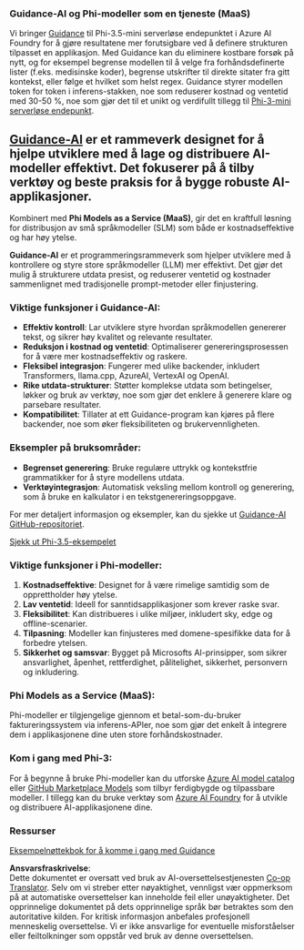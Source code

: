 <!--
CO_OP_TRANSLATOR_METADATA:
{
  "original_hash": "bd049872f37c3079c87d4fe17109cea0",
  "translation_date": "2025-05-09T07:33:29+00:00",
  "source_file": "md/01.Introduction/01/01.Guidance.md",
  "language_code": "no"
}
-->
### Guidance-AI og Phi-modeller som en tjeneste (MaaS)  
Vi bringer [Guidance](https://github.com/guidance-ai/guidance) til Phi-3.5-mini serverløse endepunktet i Azure AI Foundry for å gjøre resultatene mer forutsigbare ved å definere strukturen tilpasset en applikasjon. Med Guidance kan du eliminere kostbare forsøk på nytt, og for eksempel begrense modellen til å velge fra forhåndsdefinerte lister (f.eks. medisinske koder), begrense utskrifter til direkte sitater fra gitt kontekst, eller følge et hvilket som helst regex. Guidance styrer modellen token for token i inferens-stakken, noe som reduserer kostnad og ventetid med 30-50 %, noe som gjør det til et unikt og verdifullt tillegg til [Phi-3-mini serverløse endepunkt](https://aka.ms/try-phi3.5mini).

## [**Guidance-AI**](https://github.com/guidance-ai/guidance) er et rammeverk designet for å hjelpe utviklere med å lage og distribuere AI-modeller effektivt. Det fokuserer på å tilby verktøy og beste praksis for å bygge robuste AI-applikasjoner.

Kombinert med **Phi Models as a Service (MaaS)**, gir det en kraftfull løsning for distribusjon av små språkmodeller (SLM) som både er kostnadseffektive og har høy ytelse.

**Guidance-AI** er et programmeringsrammeverk som hjelper utviklere med å kontrollere og styre store språkmodeller (LLM) mer effektivt. Det gjør det mulig å strukturere utdata presist, og reduserer ventetid og kostnader sammenlignet med tradisjonelle prompt-metoder eller finjustering.

### Viktige funksjoner i Guidance-AI:  
- **Effektiv kontroll**: Lar utviklere styre hvordan språkmodellen genererer tekst, og sikrer høy kvalitet og relevante resultater.  
- **Reduksjon i kostnad og ventetid**: Optimaliserer genereringsprosessen for å være mer kostnadseffektiv og raskere.  
- **Fleksibel integrasjon**: Fungerer med ulike backender, inkludert Transformers, llama.cpp, AzureAI, VertexAI og OpenAI.  
- **Rike utdata-strukturer**: Støtter komplekse utdata som betingelser, løkker og bruk av verktøy, noe som gjør det enklere å generere klare og parsebare resultater.  
- **Kompatibilitet**: Tillater at ett Guidance-program kan kjøres på flere backender, noe som øker fleksibiliteten og brukervennligheten.

### Eksempler på bruksområder:  
- **Begrenset generering**: Bruke regulære uttrykk og kontekstfrie grammatikker for å styre modellens utdata.  
- **Verktøyintegrasjon**: Automatisk veksling mellom kontroll og generering, som å bruke en kalkulator i en tekstgenereringsoppgave.

For mer detaljert informasjon og eksempler, kan du sjekke ut [Guidance-AI GitHub-repositoriet](https://github.com/guidance-ai/guidance).

[Sjekk ut Phi-3.5-eksempelet](../../../../../code/01.Introduce/guidance.ipynb)

### Viktige funksjoner i Phi-modeller:  
1. **Kostnadseffektive**: Designet for å være rimelige samtidig som de opprettholder høy ytelse.  
2. **Lav ventetid**: Ideell for sanntidsapplikasjoner som krever raske svar.  
3. **Fleksibilitet**: Kan distribueres i ulike miljøer, inkludert sky, edge og offline-scenarier.  
4. **Tilpasning**: Modeller kan finjusteres med domene-spesifikke data for å forbedre ytelsen.  
5. **Sikkerhet og samsvar**: Bygget på Microsofts AI-prinsipper, som sikrer ansvarlighet, åpenhet, rettferdighet, pålitelighet, sikkerhet, personvern og inkludering.

### Phi Models as a Service (MaaS):  
Phi-modeller er tilgjengelige gjennom et betal-som-du-bruker faktureringssystem via inferens-APIer, noe som gjør det enkelt å integrere dem i applikasjonene dine uten store forhåndskostnader.

### Kom i gang med Phi-3:  
For å begynne å bruke Phi-modeller kan du utforske [Azure AI model catalog](https://ai.azure.com/explore/models) eller [GitHub Marketplace Models](https://github.com/marketplace/models) som tilbyr ferdigbygde og tilpassbare modeller. I tillegg kan du bruke verktøy som [Azure AI Foundry](https://ai.azure.com) for å utvikle og distribuere AI-applikasjonene dine.

### Ressurser  
[Eksempelnøttekbok for å komme i gang med Guidance](../../../../../code/01.Introduce/guidance.ipynb)

**Ansvarsfraskrivelse**:  
Dette dokumentet er oversatt ved bruk av AI-oversettelsestjenesten [Co-op Translator](https://github.com/Azure/co-op-translator). Selv om vi streber etter nøyaktighet, vennligst vær oppmerksom på at automatiske oversettelser kan inneholde feil eller unøyaktigheter. Det opprinnelige dokumentet på dets opprinnelige språk bør betraktes som den autoritative kilden. For kritisk informasjon anbefales profesjonell menneskelig oversettelse. Vi er ikke ansvarlige for eventuelle misforståelser eller feiltolkninger som oppstår ved bruk av denne oversettelsen.